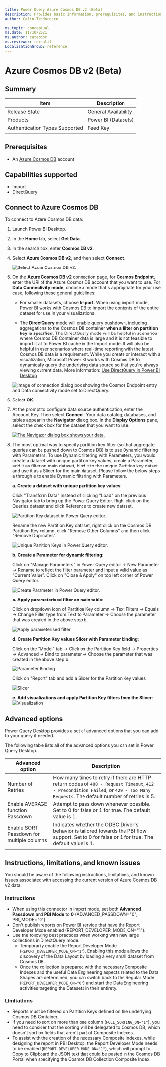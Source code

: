 ```yaml
---
title: Power Query Azure Cosmos DB v2 (Beta)
description: Provides basic information, prerequisites, and instructions on how to connect to Azure Cosmos DB
author: Calin-Teodorescu

ms.topic: conceptual
ms.date: 11/10/2021
ms.author: cateodor
ms.reviewer: rechalil
LocalizationGroup: reference
---
```


# Azure Cosmos DB v2 (Beta)

## Summary

| Item | Description |
| ---- | ----------- |
| Release State | General Availability |
| Products | Power BI (Datasets) |
| Authentication Types Supported | Feed Key |
| | |


## Prerequisites

* An [Azure Cosmos DB](https://azure.microsoft.com/services/cosmos-db/#overview) account

## Capabilities supported

* Import
* DirectQuery

## Connect to Azure Cosmos DB

To connect to Azure Cosmos DB data:

1. Launch Power BI Desktop.

2. In the **Home** tab, select **Get Data**.

3. In the search box, enter **Cosmos DB v2**.

4. Select **Azure Cosmos DB v2**, and then select **Connect**.

    ![Select Azure Cosmos DB v2.](./media/azure-cosmosdb/getdata.png)



5. On the **Azure Cosmos DB v2** connection page, for **Cosmos Endpoint**, enter the URI of the Azure Cosmos DB account that you want to use. For **Data Connectivity mode**, choose a mode that's appropriate for your use case, following these general guidelines:

   * For smaller datasets, choose **Import**. When using import mode, Power BI works with Cosmos DB to import the contents of the entire dataset for use in your visualizations.



   * The **DirectQuery** mode will enable query pushdown, including aggregations to the Cosmos DB container **when a filter on partition key is specified**. The DirectQuery mode will be helpful in scenarios where Cosmos DB Container data is large and it is not feasible to import it all to Power BI cache in the Import mode. It will also be helpful in user scenarios where real-time reporting with the latest Cosmos DB data is a requirement. While you create or interact with a visualization, Microsoft Power BI works with Cosmos DB to dynamically query the underlying data source so that you're always viewing current data. More information: [Use DirectQuery in Power BI Desktop](/power-bi/connect-data/desktop-use-directquery)



   ![Image of connection dialog box showing the Cosmos Endpoint entry and Data connectivity mode set to DirectQuery.](./media/azure-cosmosdb/connection-page.png)
6. Select **OK**.

7. At the prompt to configure data source authentication, enter the Account Key. Then select **Connect**. Your data catalog, databases, and tables appear in the **Navigator** dialog box. In the **Display Options** pane, select the check box for the dataset that you want to use.

    [![The Navigator dialog box shows your data.](./media/azure-cosmosdb/Navigator.png)](./media/azure-cosmosdb/azure-cosmosdb-navigation.png#lightbox)

8. The most optimal way to specify partition key filter (so that aggregate queries can be pushed down to Cosmos DB) is to use Dynamic filtering with Parameters. To use Dynamic filtering with Parameters, you would create a dataset with unique partition key values, create a Parameter, add it as filter on main dataset, bind it to the unique Partition key datset and use it as a Slicer for the main dataset. Please follow the below steps a through e to enable Dynamic filtering with Parameters.

   **a. Create a dataset with unique partition key values**:

      Click "Transform Data" instead of clicking "Load" on the previous Navigator tab to bring up the Power Query Editor. Right click on the Queries dataset and click Reference to create new dataset. 


   ![Partition Key dataset in Power Query editor.](./media/azure-cosmosdb/PKeyDataset.png)

   Rename the new Partition Key dataset, right click on the Cosmos DB Partition Key column, click "Remove Other Columns" and then click "Remove Duplicates". 

   ![Unique Partition Keys in Power Query editor.](./media/azure-cosmosdb/UniquePKeys.png)

   **b. Create a Parameter for dynamic filtering**:

   Click on "Manage Parameters" in Power Query editor -> New Parameter -> Rename to reflect the filter parameter and input a valid value as "Current Value". Click on "Close & Apply" on top left corner of Power Query editor.

   ![Create Parameter in Power Query editor.](./media/azure-cosmosdb/CreateParameter.png)

   **c. Apply parameterised filter on main table**:

   Click on dropdown icon of Partition Key column -> Text Filters -> Equals -> Change Filter type from Text to Parameter -> Choose the parameter that was created in the above step b. 

   ![Apply parameterised filter](./media/azure-cosmosdb/ParamFilter.png)

   **d. Create Partition Key values Slicer with Parameter binding**:

   Click on the "Model" tab -> Click on the Partition Key field -> Properties -> Advanced -> Bind to parameter -> Choose the parameter that was created in the above step b.

   ![ Parameter Binding](./media/azure-cosmosdb/ParamBinding.png)

   Click on "Report" tab and add a Slicer for the Partition Key values

   ![ Slicer](./media/azure-cosmosdb/Slicer.png)

   **e. Add visualizations and apply Partition Key filters from the Slicer**:
   ![ Visualization](./media/azure-cosmosdb/Visualization.png)


## Advanced options

Power Query Desktop provides a set of advanced options that you can add to your query if needed.

The following table lists all of the advanced options you can set in Power Query Desktop.

| Advanced option | Description |
| --------------- | ----------- |
| Number of Retries | How many times to retry if there are HTTP return codes of `408 - Request Timeout`, `412 - Precondition Failed`, or `429 - Too Many Requests`. The default number of retries is 5. |
| Enable AVERAGE function Passdown | Attempt to pass down whenever possible. Set to 0 for false or 1 for true. The default value is 1. |
| Enable SORT Passdown for multiple columns | Indicates whether the ODBC Driver's behavior is tailored towards the PBI flow support. Set to 0 for false or 1 for true. The default value is 1. |
| | |



## Instructions, limitations, and known issues

You should be aware of the following instructions, limitations, and known issues associated with accessing the current version of Azure Cosmos DB v2 data.

### Instructions

* When using this connector in import mode, set both **Advanced Passdown** and **PBI Mode** to **0** (ADVANCED_PASSDOWN="0", PBI_MODE="0").
* Don't publish reports on Power BI service that have the Report Developer Mode enabled (REPORT_DEVELOPER_MODE_ON="1").
* Use the following best practices when working with new large collections in DirectQuery mode:
  * Temporarily enable the Report Developer Mode (`REPORT_DEVELOPER_MODE_ON="1"`). Enabling this mode allows the discovery of the Data Layout by loading a very small dataset from Cosmos DB.
  * Once the collection is prepared with the necessary Composite Indexes and the useful Data Engineering aspects related to the Data Shapes are determined, you can switch back to the Regular Mode (`REPORT_DEVELOPER_MODE_ON="0"`) and start the Data Engineering activities targeting the Datasets in their entirety.

### Limitations

* Reports must be filtered on Partition Keys defined on the underlying Cosmos DB Container.
* If you need to sort on more than one column (`FULL_SORTING_ON="1"`), you need to consider that the sorting will be delegated to Cosmos DB, which doesn't sort on fields that aren't part of Composite Indexes.
* To assist with the creation of the necessary Composite Indexes, while designing the report in PBI Desktop, the Report Developer Mode needs to be enabled (`REPORT_DEVELOPER_MODE_ON="1"`), which will prompt to Copy to Clipboard the JSON text that could be pasted in the Cosmos DB Portal when specifying the Cosmos DB Collection Composite Index.
